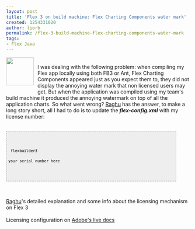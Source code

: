 ```yaml
---
layout: post
title: 'Flex 3 on build machine: Flex Charting Components water mark'
created: 1254331020
author: liorb
permalink: /flex-3-build-machine-flex-charting-components-water-mark
tags:
- Flex Java
---
```

<a onblur="try {parent.deselectBloggerImageGracefully();} catch(e) {}" href="http://2.bp.blogspot.com/_tECzk8Tdl88/SsOVZuFaLuI/AAAAAAAAAFI/IYH3lT1lODo/s1600-h/fb_logo.jpg"><img style="margin: 0pt 10px 10px 0pt; float: left; cursor: pointer; width: 76px; height: 76px;" src="http://2.bp.blogspot.com/_tECzk8Tdl88/SsOVZuFaLuI/AAAAAAAAAFI/IYH3lT1lODo/s400/fb_logo.jpg" alt="" id="BLOGGER_PHOTO_ID_5387313848365231842" border="0" /></a><br />I was dealing with the following problem: when compiling my Flex app locally using both FB3 or Ant, Flex Charting Components appeared just as you expect them to, they did not display the annoying water mark that non licensed users may get. But when the application was compiled using my team's build machine it produced the annoying watermark on top of all the application charts. So what went wrong? <a href="http://raghuonflex.wordpress.com/2008/02/20/how-to-apply-the-data-visualization-license-on-command-line-in-flex-3/">Raghu</a> has the answer, to make a long story short, all I had to do is to update the<span style="font-weight: bold; font-style: italic;"> flex-config.xml</span> with my license number:<br /><br /><pre style="font-family: Andale Mono, Lucida Console, Monaco, fixed, monospace; color: #000000; background-color: #eee;font-size: 12px;border: 1px dashed #999999;line-height: 14px;padding: 5px; overflow: auto; width: 90%"><code><licenses><br />    <license><br />        <product>flexbuilder3</product><br />        <serial-number>your serial number here</serial-number><br />    </license><br /></licenses><br /></code></pre><br /><br /><a href="http://raghuonflex.wordpress.com/2008/02/20/how-to-apply-the-data-visualization-license-on-command-line-in-flex-3/">Raghu</a>'s detailed explanation and some info about the licensing mechanism on Flex 3<br /><br />Licensing configuration on <a href="http://livedocs.adobe.com/flex/3/html/help.html?content=configuring_environment_2.html#212596">Adobe's live docs</a>
